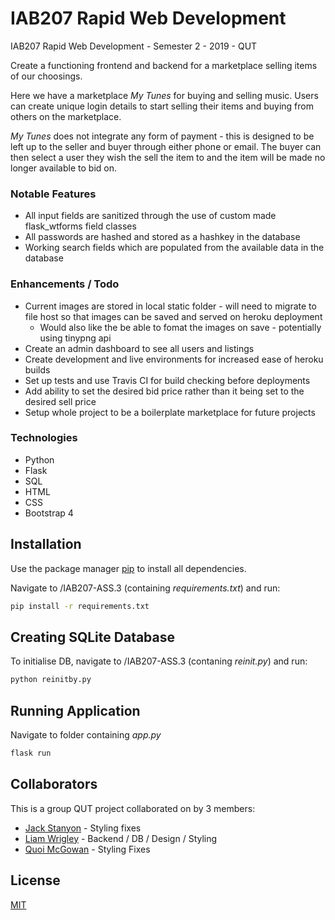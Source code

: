 # IAB207 Rapid Web Development

IAB207 Rapid Web Development - Semester 2 - 2019 - QUT

Create a functioning frontend and backend for a marketplace selling items of our choosings.

Here we have a marketplace *My Tunes* for buying and selling music. Users can create unique login details to start selling their items and buying from others on the marketplace.

*My Tunes* does not integrate any form of payment - this is designed to be left up to the seller and buyer through either phone or email. The buyer can then select a user they wish the sell the item to and the item will be made no longer available to bid on.

### Notable Features
- All input fields are sanitized through the use of custom made flask_wtforms field classes
- All passwords are hashed and stored as a hashkey in the database
- Working search fields which are populated from the available data in the database
 
### Enhancements / Todo
- Current images are stored in local static folder - will need to migrate to file host so that images can be saved and served on heroku deployment
  - Would also like the be able to fomat the images on save - potentially using tinypng api
- Create an admin dashboard to see all users and listings
- Create development and live environments for increased ease of heroku builds
- Set up tests and use Travis CI for build checking before deployments
- Add ability to set the desired bid price rather than it being set to the desired sell price
- Setup whole project to be a boilerplate marketplace for future projects
  
### Technologies
- Python
- Flask
- SQL
- HTML
- CSS
- Bootstrap 4

## Installation

Use the package manager [pip](https://pip.pypa.io/en/stable/) to install all dependencies.

Navigate to /IAB207-ASS.3 (containing *requirements.txt*) and run:

```bash
pip install -r requirements.txt
```

## Creating SQLite Database
To initialise DB, navigate to /IAB207-ASS.3 (contaning *reinit.py*) and run:
```bash
python reinitby.py
```

## Running Application
Navigate to folder containing *app.py*
```bash
flask run
```

## Collaborators
This is a group QUT project collaborated on by 3 members:

 - [Jack Stanyon](https://github.com/stanyonja/) - Styling fixes
 - [Liam Wrigley](https://github.com/liamwrigley/) - Backend / DB / Design / Styling
 - [Quoi McGowan](https://github.com/quoim) - Styling Fixes


## License
[MIT](https://choosealicense.com/licenses/mit/)

